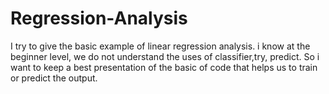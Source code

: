 # Regression-Analysis
I try to give the basic example of linear regression analysis. i know at the beginner level, we do not understand the uses of classifier,try,
predict. So i want to keep a best presentation of the basic of code that helps us to train or predict the output.
